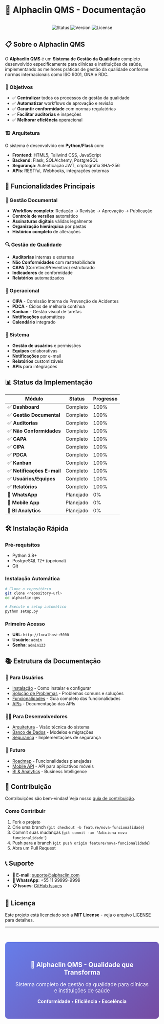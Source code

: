 # 🏥 Alphaclin QMS - Documentação

<div style="text-align: center; margin: 2rem 0;">
  <img src="https://img.shields.io/badge/Status-Ativo-brightgreen?style=for-the-badge" alt="Status">
  <img src="https://img.shields.io/badge/Versão-1.0.0-blue?style=for-the-badge" alt="Version">
  <img src="https://img.shields.io/badge/Licença-MIT-green?style=for-the-badge" alt="License">
</div>

## 📋 Sobre o Alphaclin QMS

O **Alphaclin QMS** é um **Sistema de Gestão da Qualidade** completo desenvolvido especificamente para clínicas e instituições de saúde, implementando as melhores práticas de gestão da qualidade conforme normas internacionais como ISO 9001, ONA e RDC.

### 🎯 Objetivos

- ✅ **Centralizar** todos os processos de gestão da qualidade
- ✅ **Automatizar** workflows de aprovação e revisão
- ✅ **Garantir conformidade** com normas regulatórias
- ✅ **Facilitar auditorias** e inspeções
- ✅ **Melhorar eficiência** operacional

### 🏗️ Arquitetura

O sistema é desenvolvido em **Python/Flask** com:

- **Frontend**: HTML5, Tailwind CSS, JavaScript
- **Backend**: Flask, SQLAlchemy, PostgreSQL
- **Segurança**: Autenticação JWT, criptografia SHA-256
- **APIs**: RESTful, Webhooks, integrações externas

## 🚀 Funcionalidades Principais

### 📄 Gestão Documental
- **Workflow completo**: Redação → Revisão → Aprovação → Publicação
- **Controle de versões** automático
- **Assinaturas digitais** válidas legalmente
- **Organização hierárquica** por pastas
- **Histórico completo** de alterações

### 🔍 Gestão de Qualidade
- **Auditorias** internas e externas
- **Não Conformidades** com rastreabilidade
- **CAPA** (Corretivo/Preventivo) estruturado
- **Indicadores** de conformidade
- **Relatórios** automatizados

### 🏥 Operacional
- **CIPA** - Comissão Interna de Prevenção de Acidentes
- **PDCA** - Ciclos de melhoria contínua
- **Kanban** - Gestão visual de tarefas
- **Notificações** automáticas
- **Calendário** integrado

### 👥 Sistema
- **Gestão de usuários** e permissões
- **Equipes** colaborativas
- **Notificações** por e-mail
- **Relatórios** customizáveis
- **APIs** para integrações

## 📊 Status da Implementação

| Módulo | Status | Progresso |
|--------|--------|-----------|
| ✅ **Dashboard** | Completo | 100% |
| ✅ **Gestão Documental** | Completo | 100% |
| ✅ **Auditorias** | Completo | 100% |
| ✅ **Não Conformidades** | Completo | 100% |
| ✅ **CAPA** | Completo | 100% |
| ✅ **CIPA** | Completo | 100% |
| ✅ **PDCA** | Completo | 100% |
| ✅ **Kanban** | Completo | 100% |
| ✅ **Notificações E-mail** | Completo | 100% |
| ✅ **Usuários/Equipes** | Completo | 100% |
| ✅ **Relatórios** | Completo | 100% |
| 🔄 **WhatsApp** | Planejado | 0% |
| 🔄 **Mobile App** | Planejado | 0% |
| 🔄 **BI Analytics** | Planejado | 0% |

## 🛠️ Instalação Rápida

### Pré-requisitos
- Python 3.8+
- PostgreSQL 12+ (opcional)
- Git

### Instalação Automática
```bash
# Clone o repositório
git clone <repository-url>
cd alphaclin-qms

# Execute o setup automático
python setup.py
```

### Primeiro Acesso
- **URL**: `http://localhost:5000`
- **Usuário**: `admin`
- **Senha**: `admin123`

## 📚 Estrutura da Documentação

### 👥 Para Usuários
- [Instalação](installation/quick-start.md) - Como instalar e configurar
- [Solução de Problemas](installation/troubleshooting.md) - Problemas comuns e soluções
- [Funcionalidades](features/overview.md) - Guia completo das funcionalidades
- [APIs](api/rest-api.md) - Documentação das APIs

### 👨‍💻 Para Desenvolvedores
- [Arquitetura](development/architecture.md) - Visão técnica do sistema
- [Banco de Dados](development/database.md) - Modelos e migrações
- [Segurança](development/security.md) - Implementações de segurança

### 🔮 Futuro
- [Roadmap](future/roadmap.md) - Funcionalidades planejadas
- [Mobile API](future/mobile-api.md) - API para aplicativos móveis
- [BI & Analytics](future/bi-analytics.md) - Business Intelligence

## 🤝 Contribuição

Contribuições são bem-vindas! Veja nosso [guia de contribuição](about/contributing.md).

### Como Contribuir
1. Fork o projeto
2. Crie uma branch (`git checkout -b feature/nova-funcionalidade`)
3. Commit suas mudanças (`git commit -am 'Adiciona nova funcionalidade'`)
4. Push para a branch (`git push origin feature/nova-funcionalidade`)
5. Abra um Pull Request

## 📞 Suporte

- **📧 E-mail**: suporte@alphaclin.com
- **📱 WhatsApp**: +55 11 99999-9999
- **📋 Issues**: [GitHub Issues](https://github.com/alphaclin/qms/issues)

## 📜 Licença

Este projeto está licenciado sob a **MIT License** - veja o arquivo [LICENSE](about/license.md) para detalhes.

---

<div style="text-align: center; margin: 3rem 0; padding: 2rem; background: linear-gradient(135deg, #667eea 0%, #764ba2 100%); color: white; border-radius: 10px;">
  <h2>🚀 Alphaclin QMS - Qualidade que Transforma</h2>
  <p style="font-size: 1.2em; margin: 1rem 0;">
    Sistema completo de gestão da qualidade para clínicas e instituições de saúde
  </p>
  <p style="font-size: 1.1em;">
    <strong>Conformidade • Eficiência • Excelência</strong>
  </p>
</div>